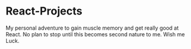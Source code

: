 # React-Projects
My personal adventure to gain muscle memory and get really good at React. No plan to stop until this becomes second nature to me. Wish me Luck.
